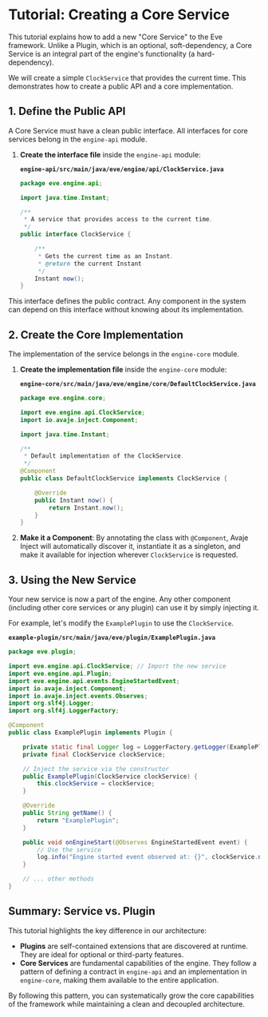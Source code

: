 # Tutorial: Creating a Core Service

This tutorial explains how to add a new "Core Service" to the Eve framework. Unlike a Plugin, which is an optional, soft-dependency, a Core Service is an integral part of the engine's functionality (a hard-dependency).

We will create a simple `ClockService` that provides the current time. This demonstrates how to create a public API and a core implementation.

## 1. Define the Public API

A Core Service must have a clean public interface. All interfaces for core services belong in the `engine-api` module.

1.  **Create the interface file** inside the `engine-api` module:

    **`engine-api/src/main/java/eve/engine/api/ClockService.java`**
    ```java
    package eve.engine.api;

    import java.time.Instant;

    /**
     * A service that provides access to the current time.
     */
    public interface ClockService {

        /**
         * Gets the current time as an Instant.
         * @return the current Instant
         */
        Instant now();
    }
    ```

This interface defines the public contract. Any component in the system can depend on this interface without knowing about its implementation.

## 2. Create the Core Implementation

The implementation of the service belongs in the `engine-core` module.

1.  **Create the implementation file** inside the `engine-core` module:

    **`engine-core/src/main/java/eve/engine/core/DefaultClockService.java`**
    ```java
    package eve.engine.core;

    import eve.engine.api.ClockService;
    import io.avaje.inject.Component;

    import java.time.Instant;

    /**
     * Default implementation of the ClockService.
     */
    @Component
    public class DefaultClockService implements ClockService {

        @Override
        public Instant now() {
            return Instant.now();
        }
    }
    ```

2.  **Make it a Component**: By annotating the class with `@Component`, Avaje Inject will automatically discover it, instantiate it as a singleton, and make it available for injection wherever `ClockService` is requested.

## 3. Using the New Service

Your new service is now a part of the engine. Any other component (including other core services or any plugin) can use it by simply injecting it.

For example, let's modify the `ExamplePlugin` to use the `ClockService`.

**`example-plugin/src/main/java/eve/plugin/ExamplePlugin.java`**
```java
package eve.plugin;

import eve.engine.api.ClockService; // Import the new service
import eve.engine.api.Plugin;
import eve.engine.api.events.EngineStartedEvent;
import io.avaje.inject.Component;
import io.avaje.inject.events.Observes;
import org.slf4j.Logger;
import org.slf4j.LoggerFactory;

@Component
public class ExamplePlugin implements Plugin {

    private static final Logger log = LoggerFactory.getLogger(ExamplePlugin.class);
    private final ClockService clockService;

    // Inject the service via the constructor
    public ExamplePlugin(ClockService clockService) {
        this.clockService = clockService;
    }

    @Override
    public String getName() {
        return "ExamplePlugin";
    }

    public void onEngineStart(@Observes EngineStartedEvent event) {
        // Use the service
        log.info("Engine started event observed at: {}", clockService.now());
    }

    // ... other methods
}
```

## Summary: Service vs. Plugin

This tutorial highlights the key difference in our architecture:

*   **Plugins** are self-contained extensions that are discovered at runtime. They are ideal for optional or third-party features.
*   **Core Services** are fundamental capabilities of the engine. They follow a pattern of defining a contract in `engine-api` and an implementation in `engine-core`, making them available to the entire application.

By following this pattern, you can systematically grow the core capabilities of the framework while maintaining a clean and decoupled architecture.
